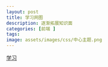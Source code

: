 ```yaml
---
layout: post
title: 学习网图
description: 逐渐拓展知识面
categories: [前端 ]
tags: 
image: assets/images/css/中心主题.png
---
```



[学习](![]({{site.url}}/assets/images/css/中心主题.png))
